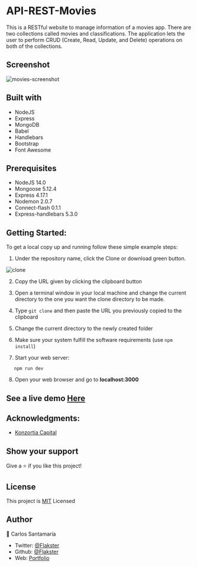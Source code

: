 # API-REST-Movies

This is a RESTful website to manage information of a movies app. There are two collections called movies and classifications. The application lets the user to perform CRUD (Create, Read, Update, and Delete) operations on both of the collections.


## Screenshot
![movies-screenshot](https://user-images.githubusercontent.com/53324035/115442361-8832c000-a1d7-11eb-95dc-a51f67038fb0.png)

## Built with

  * NodeJS
  * Express
  * MongoDB
  * Babel
  * Handlebars
  * Bootstrap
  * Font Awesome
  
## Prerequisites

  * NodeJS 14.0
  * Mongoose 5.12.4
  * Express 4.17.1
  * Nodemon 2.0.7
  * Connect-flash 0.1.1
  * Express-handlebars 5.3.0

## Getting Started:

To get a local copy up and running follow these simple example steps:

1. Under the repository name, click the Clone or download green button.

![clone](https://user-images.githubusercontent.com/53324035/73660989-4451aa80-4667-11ea-8a89-176f89d6548a.png)

2. Copy the URL given by clicking the clipboard button

3. Open a terminal window in your local machine and change the current directory to the one you
   want the clone directory to be made.

4. Type  ```git clone``` and then paste the URL you previously copied to the clipboard

5. Change the current directory to the newly created folder

6. Make sure your system fulfill the software requirements (use ```npm install```)

7. Start your web server:
```
   npm run dev
```
8. Open your web browser and go to **localhost:3000**


## See a live demo [Here](https://api-rest-movies.herokuapp.com/movies)

## Acknowledgments:

 * [Konzortia Capital](https://konzortia.capital/)
 
## Show your support
Give a ⭐️ if you like this project!
 
## License
This project is [MIT](https://github.com/Flakster/API-REST-Movies/blob/master/LICENSE) Licensed

## Author
👤 Carlos Santamaría

* Twitter: [@Flakster ](https://twitter.com/Flakster )
* Github: [@Flakster](https://github.com/Flakster)
* Web: [Portfolio](https://www.carlossantamaria.co)
